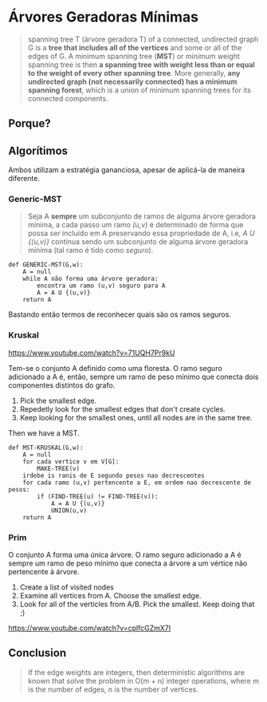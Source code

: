 # Árvores Geradoras Mínimas

> spanning tree T (árvore geradora T) of a connected, undirected graph G is a **tree that includes all of the vertices** and some or all of the edges of G. A minimum spanning tree (**MST**) or minimum weight spanning tree is then **a spanning tree with weight less than or equal to the weight of every other spanning tree**. More generally, **any undirected graph (not necessarily connected) has a minimum spanning forest**, which is a union of minimum spanning trees for its connected components.

## Porque?


## Algorítimos

Ambos utilizam a estratégia gananciosa, apesar de aplicá-la de maneira diferente.

### Generic-MST

> Seja A **sempre** um subconjunto de ramos de alguma árvore geradora mínima, a cada passo um ramo *(u,v)* é determinado de forma que possa ser incluído em A preservando essa propriedade de A, i.e, *A U {(u,v)}* continua sendo um subconjunto de alguma árvore geradora mínima (tal ramo é tido como *seguro*).

```
def GENERIC-MST(G,w):
    A = null
    while A não forma uma árvore geradora:
        encontra um ramo (u,v) seguro para A
        A = A U {(u,v)}
    return A
```

Bastando então termos de reconhecer quais são os ramos seguros.

### Kruskal

https://www.youtube.com/watch?v=71UQH7Pr9kU

Tem-se o conjunto A definido como uma floresta. O ramo seguro adicionado a A é, então, sempre um ramo de peso mínimo que conecta dois componentes distintos do grafo.

1.  Pick the smallest edge.
2.  Repedetly look for the smallest edges that don't create cycles.
3.  Keep looking for the smallest ones, until all nodes are in the same tree.

Then we have a MST.

```
def MST-KRUSKAL(G,w):
    A = null
    for cada vertice v em V[G]:
        MAKE-TREE(v)
    irdebe is ranis de E segundo pesos nao decrescentes
    for cada ramo (u,v) pertencente a E, em ordem nao decrescente de pesos:
        if (FIND-TREE(u) != FIND-TREE(v)):
            A = A U {(u,v)}
            UNION(u,v)
    return A
```

### Prim

O conjunto A forma uma única árvore. O ramo seguro adicionado a A é sempre um ramo de peso mínimo que conecta a árvore a um vértice não pertencente á árvore.

1.  Create a list of visited nodes
2.  Examine all vertices from A. Choose the smallest edge.
3.  Look for all of the verticles from A/B. Pick the smallest. Keep doing that ;)

https://www.youtube.com/watch?v=cplfcGZmX7I

## Conclusion

> If the edge weights are integers, then deterministic algorithms are known that solve the problem in O(m + n) integer operations, where m is the number of edges, n is the number of vertices.

